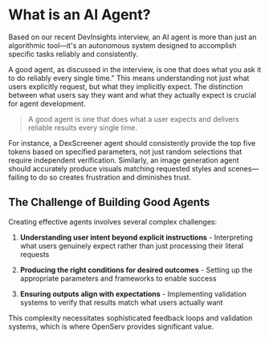 # What is an AI Agent?

Based on our recent DevInsights interview, an AI agent is more than just an algorithmic tool—it's an autonomous system designed to accomplish specific tasks reliably and consistently.

A good agent, as discussed in the interview, is one that does what you ask it to do reliably every single time." This means understanding not just what users explicitly request, but what they implicitly expect. The distinction between what users say they want and what they actually expect is crucial for agent development.

> A good agent is one that does what a user expects and delivers reliable results every single time.

For instance, a DexScreener agent should consistently provide the top five tokens based on specified parameters, not just random selections that require independent verification. Similarly, an image generation agent should accurately produce visuals matching requested styles and scenes—failing to do so creates frustration and diminishes trust.

## The Challenge of Building Good Agents

Creating effective agents involves several complex challenges:

1. **Understanding user intent beyond explicit instructions** - Interpreting what users genuinely expect rather than just processing their literal requests

2. **Producing the right conditions for desired outcomes** - Setting up the appropriate parameters and frameworks to enable success

3. **Ensuring outputs align with expectations** - Implementing validation systems to verify that results match what users actually want

This complexity necessitates sophisticated feedback loops and validation systems, which is where OpenServ provides significant value.



